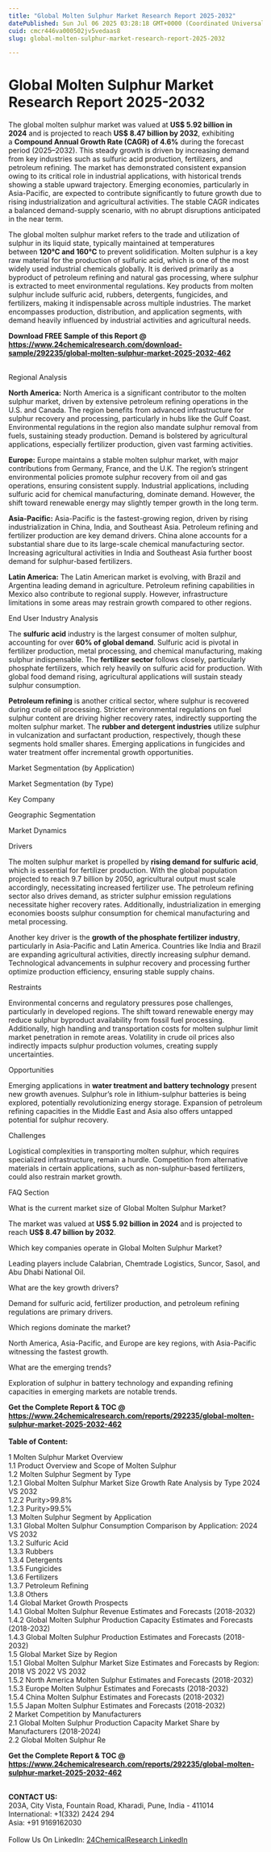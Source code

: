 ```yaml
---
title: "Global Molten Sulphur Market Research Report 2025-2032"
datePublished: Sun Jul 06 2025 03:28:18 GMT+0000 (Coordinated Universal Time)
cuid: cmcr446va000502jv5vedaas8
slug: global-molten-sulphur-market-research-report-2025-2032

---
```


# Global Molten Sulphur Market Research Report 2025-2032

<p>The global molten sulphur market was valued at <strong>US$ 5.92 billion in 2024</strong> and is projected to reach <strong>US$ 8.47 billion by 2032</strong>, exhibiting a <strong>Compound Annual Growth Rate (CAGR) of 4.6%</strong> during the forecast period (2025–2032). This steady growth is driven by increasing demand from key industries such as sulfuric acid production, fertilizers, and petroleum refining. The market has demonstrated consistent expansion owing to its critical role in industrial applications, with historical trends showing a stable upward trajectory. Emerging economies, particularly in Asia-Pacific, are expected to contribute significantly to future growth due to rising industrialization and agricultural activities. The stable CAGR indicates a balanced demand-supply scenario, with no abrupt disruptions anticipated in the near term.</p><p>
</p><p>The global molten sulphur market refers to the trade and utilization of sulphur in its liquid state, typically maintained at temperatures between <strong>120°C and 160°C</strong> to prevent solidification. Molten sulphur is a key raw material for the production of sulfuric acid, which is one of the most widely used industrial chemicals globally. It is derived primarily as a byproduct of petroleum refining and natural gas processing, where sulphur is extracted to meet environmental regulations. Key products from molten sulphur include sulfuric acid, rubbers, detergents, fungicides, and fertilizers, making it indispensable across multiple industries. The market encompasses production, distribution, and application segments, with demand heavily influenced by industrial activities and agricultural needs.</p><div><b>Download FREE Sample of this Report @ 
            <a href="https://www.24chemicalresearch.com/download-sample/292235/global-molten-sulphur-market-2025-2032-462">
            https://www.24chemicalresearch.com/download-sample/292235/global-molten-sulphur-market-2025-2032-462</a></b></div><br><p>
Regional Analysis</p><p>
</p><p><strong>North America:</strong> North America is a significant contributor to the molten sulphur market, driven by extensive petroleum refining operations in the U.S. and Canada. The region benefits from advanced infrastructure for sulphur recovery and processing, particularly in hubs like the Gulf Coast. Environmental regulations in the region also mandate sulphur removal from fuels, sustaining steady production. Demand is bolstered by agricultural applications, especially fertilizer production, given vast farming activities.</p><p>
</p><p><strong>Europe:</strong> Europe maintains a stable molten sulphur market, with major contributions from Germany, France, and the U.K. The region’s stringent environmental policies promote sulphur recovery from oil and gas operations, ensuring consistent supply. Industrial applications, including sulfuric acid for chemical manufacturing, dominate demand. However, the shift toward renewable energy may slightly temper growth in the long term.</p><p>
</p><p><strong>Asia-Pacific:</strong> Asia-Pacific is the fastest-growing region, driven by rising industrialization in China, India, and Southeast Asia. Petroleum refining and fertilizer production are key demand drivers. China alone accounts for a substantial share due to its large-scale chemical manufacturing sector. Increasing agricultural activities in India and Southeast Asia further boost demand for sulphur-based fertilizers.</p><p>
</p><p><strong>Latin America:</strong> The Latin American market is evolving, with Brazil and Argentina leading demand in agriculture. Petroleum refining capabilities in Mexico also contribute to regional supply. However, infrastructure limitations in some areas may restrain growth compared to other regions.</p><p>
End User Industry Analysis</p><p>
</p><p>The <strong>sulfuric acid</strong> industry is the largest consumer of molten sulphur, accounting for over <strong>60% of global demand</strong>. Sulfuric acid is pivotal in fertilizer production, metal processing, and chemical manufacturing, making sulphur indispensable. The <strong>fertilizer sector</strong> follows closely, particularly phosphate fertilizers, which rely heavily on sulfuric acid for production. With global food demand rising, agricultural applications will sustain steady sulphur consumption.</p><p>
</p><p><strong>Petroleum refining</strong> is another critical sector, where sulphur is recovered during crude oil processing. Stricter environmental regulations on fuel sulphur content are driving higher recovery rates, indirectly supporting the molten sulphur market. The <strong>rubber and detergent industries</strong> utilize sulphur in vulcanization and surfactant production, respectively, though these segments hold smaller shares. Emerging applications in fungicides and water treatment offer incremental growth opportunities.</p><p>
Market Segmentation (by Application)</p><p>
</p><p>
Market Segmentation (by Type)</p><p>
</p><p>
Key Company</p><p>
</p><p>
Geographic Segmentation</p><p>
</p><p>
Market Dynamics</p><p>
Drivers</p><p>
</p><p>The molten sulphur market is propelled by <strong>rising demand for sulfuric acid</strong>, which is essential for fertilizer production. With the global population projected to reach 9.7 billion by 2050, agricultural output must scale accordingly, necessitating increased fertilizer use. The petroleum refining sector also drives demand, as stricter sulphur emission regulations necessitate higher recovery rates. Additionally, industrialization in emerging economies boosts sulphur consumption for chemical manufacturing and metal processing.</p><p>
</p><p>Another key driver is the <strong>growth of the phosphate fertilizer industry</strong>, particularly in Asia-Pacific and Latin America. Countries like India and Brazil are expanding agricultural activities, directly increasing sulphur demand. Technological advancements in sulphur recovery and processing further optimize production efficiency, ensuring stable supply chains.</p><p>
Restraints</p><p>
</p><p>Environmental concerns and regulatory pressures pose challenges, particularly in developed regions. The shift toward renewable energy may reduce sulphur byproduct availability from fossil fuel processing. Additionally, high handling and transportation costs for molten sulphur limit market penetration in remote areas. Volatility in crude oil prices also indirectly impacts sulphur production volumes, creating supply uncertainties.</p><p>
Opportunities</p><p>
</p><p>Emerging applications in <strong>water treatment and battery technology</strong> present new growth avenues. Sulphur’s role in lithium-sulphur batteries is being explored, potentially revolutionizing energy storage. Expansion of petroleum refining capacities in the Middle East and Asia also offers untapped potential for sulphur recovery.</p><p>
Challenges</p><p>
</p><p>Logistical complexities in transporting molten sulphur, which requires specialized infrastructure, remain a hurdle. Competition from alternative materials in certain applications, such as non-sulphur-based fertilizers, could also restrain market growth.</p><p>
FAQ Section</p><p>
What is the current market size of Global Molten Sulphur Market?</p><p>
</p><p>The market was valued at <strong>US$ 5.92 billion in 2024</strong> and is projected to reach <strong>US$ 8.47 billion by 2032</strong>.</p><p>
Which key companies operate in Global Molten Sulphur Market?</p><p>
</p><p>Leading players include Calabrian, Chemtrade Logistics, Suncor, Sasol, and Abu Dhabi National Oil.</p><p>
What are the key growth drivers?</p><p>
</p><p>Demand for sulfuric acid, fertilizer production, and petroleum refining regulations are primary drivers.</p><p>
Which regions dominate the market?</p><p>
</p><p>North America, Asia-Pacific, and Europe are key regions, with Asia-Pacific witnessing the fastest growth.</p><p>
What are the emerging trends?</p><p>
</p><p>Exploration of sulphur in battery technology and expanding refining capacities in emerging markets are notable trends.</p>

<div><b>Get the Complete Report & TOC @ 
            <a href="https://www.24chemicalresearch.com/reports/292235/global-molten-sulphur-market-2025-2032-462">
            https://www.24chemicalresearch.com/reports/292235/global-molten-sulphur-market-2025-2032-462</a></b></div><br>
            <b>Table of Content:</b><p>1 Molten Sulphur Market Overview<br />
    1.1 Product Overview and Scope of Molten Sulphur<br />
    1.2 Molten Sulphur Segment by Type<br />
        1.2.1 Global Molten Sulphur Market Size Growth Rate Analysis by Type 2024 VS 2032<br />
        1.2.2 Purity>99.8%<br />
        1.2.3 Purity>99.5%<br />
    1.3 Molten Sulphur Segment by Application<br />
        1.3.1 Global Molten Sulphur Consumption Comparison by Application: 2024 VS 2032<br />
        1.3.2 Sulfuric Acid<br />
        1.3.3 Rubbers<br />
        1.3.4 Detergents<br />
        1.3.5 Fungicides<br />
        1.3.6 Fertilizers<br />
        1.3.7 Petroleum Refining<br />
        1.3.8 Others<br />
    1.4 Global Market Growth Prospects<br />
        1.4.1 Global Molten Sulphur Revenue Estimates and Forecasts (2018-2032)<br />
        1.4.2 Global Molten Sulphur Production Capacity Estimates and Forecasts (2018-2032)<br />
        1.4.3 Global Molten Sulphur Production Estimates and Forecasts (2018-2032)<br />
    1.5 Global Market Size by Region<br />
        1.5.1 Global Molten Sulphur Market Size Estimates and Forecasts by Region: 2018 VS 2022 VS 2032<br />
        1.5.2 North America Molten Sulphur Estimates and Forecasts (2018-2032)<br />
        1.5.3 Europe Molten Sulphur Estimates and Forecasts (2018-2032)<br />
        1.5.4 China Molten Sulphur Estimates and Forecasts (2018-2032)<br />
        1.5.5 Japan Molten Sulphur Estimates and Forecasts (2018-2032)<br />
2 Market Competition by Manufacturers<br />
    2.1 Global Molten Sulphur Production Capacity Market Share by Manufacturers (2018-2024)<br />
    2.2 Global Molten Sulphur Re</p>

<div><b>Get the Complete Report & TOC @ 
            <a href="https://www.24chemicalresearch.com/reports/292235/global-molten-sulphur-market-2025-2032-462">
            https://www.24chemicalresearch.com/reports/292235/global-molten-sulphur-market-2025-2032-462</a></b></div><br>

<b>CONTACT US:</b><br>
            203A, City Vista, Fountain Road, Kharadi, Pune, India - 411014<br>
            International: +1(332) 2424 294<br>
            Asia: +91 9169162030 <br><br>
            Follow Us On LinkedIn: <a href="https://www.linkedin.com/company/24chemicalresearch/">24ChemicalResearch LinkedIn</a>
